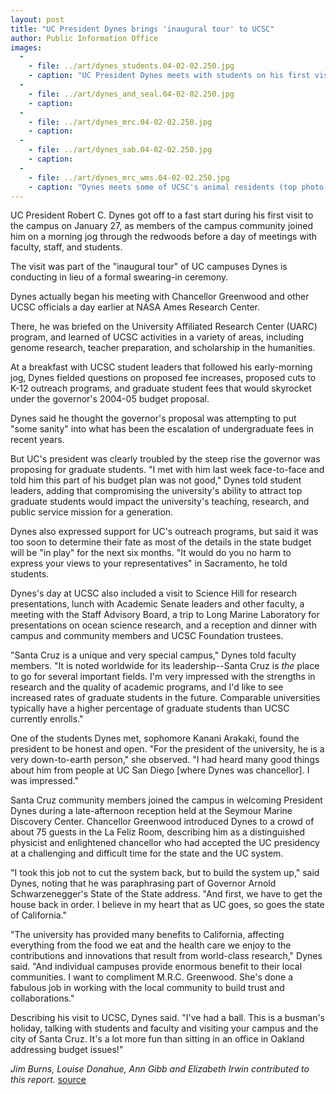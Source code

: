 ```yaml
---
layout: post
title: "UC President Dynes brings 'inaugural tour' to UCSC"
author: Public Information Office
images:
  -
    - file: ../art/dynes_students.04-02-02.250.jpg
    - caption: "UC President Dynes meets with students on his first visit to campus. Photo: Jim Burns"
  -
    - file: ../art/dynes_and_seal.04-02-02.250.jpg
    - caption: 
  -
    - file: ../art/dynes_mrc.04-02-02.250.jpg
    - caption: 
  -
    - file: ../art/dynes_sab.04-02-02.250.jpg
    - caption: 
  -
    - file: ../art/dynes_mrc_wms.04-02-02.250.jpg
    - caption: "Dynes meets some of UCSC's animal residents (top photo) as he takes a look around Long Marine Laboratory with Chancellor Greenwood, left, and UCSC biologist Terrie Williams (above). Before coming to campus, Dynes and Chancellor Greenwood met with government and industry leaders at NASA Ames, including, from left after Dynes, John Young, former CEO of Hewlett-Packard, and Scott Hubbard, director of the research center at Moffett Field (below). Dynes also met with UCSC's Staff Advisory Board (bottom photo). Photos: Elizabeth Irwin"
---
```


UC President Robert C. Dynes got off to a fast start during his first visit to the campus on January 27, as members of the campus community joined him on a morning jog through the redwoods before a day of meetings with faculty, staff, and students.  

The visit was part of the "inaugural tour" of UC campuses Dynes is conducting in lieu of a formal swearing-in ceremony.   

Dynes actually began his meeting with Chancellor Greenwood and other UCSC officials a day earlier at NASA Ames Research Center.

There, he was briefed on the University Affiliated Research Center (UARC) program, and learned of UCSC activities in a variety of areas, including genome research, teacher preparation, and scholarship in the humanities.  

At a breakfast with UCSC student leaders that followed his early-morning jog, Dynes fielded questions on proposed fee increases, proposed cuts to K-12 outreach programs, and graduate student fees that would skyrocket under the governor's 2004-05 budget proposal.  

Dynes said he thought the governor's proposal was attempting to put "some sanity" into what has been the escalation of undergraduate fees in recent years.

But UC's president was clearly troubled by the steep rise the governor was proposing for graduate students. "I met with him last week face-to-face and told him this part of his budget plan was not good," Dynes told student leaders, adding that compromising the university's ability to attract top graduate students would impact the university's teaching, research, and public service mission for a generation.  

Dynes also expressed support for UC's outreach programs, but said it was too soon to determine their fate as most of the details in the state budget will be "in play" for the next six months. "It would do you no harm to express your views to your representatives" in Sacramento, he told students.  

Dynes's day at UCSC also included a visit to Science Hill for research presentations, lunch with Academic Senate leaders and other faculty, a meeting with the Staff Advisory Board, a trip to Long Marine Laboratory for presentations on ocean science research, and a reception and dinner with campus and community members and UCSC Foundation trustees.  

"Santa Cruz is a unique and very special campus," Dynes told faculty members. "It is noted worldwide for its leadership--Santa Cruz is _the_ place to go for several important fields. I'm very impressed with the strengths in research and the quality of academic programs, and I'd like to see increased rates of graduate students in the future. Comparable universities typically have a higher percentage of graduate students than UCSC currently enrolls."  

One of the students Dynes met, sophomore Kanani Arakaki, found the president to be honest and open. "For the president of the university, he is a very down-to-earth person," she observed. "I had heard many good things about him from people at UC San Diego [where Dynes was chancellor]. I was impressed."  

Santa Cruz community members joined the campus in welcoming President Dynes during a late-afternoon reception held at the Seymour Marine Discovery Center. Chancellor Greenwood introduced Dynes to a crowd of about 75 guests in the La Feliz Room, describing him as a distinguished physicist and enlightened chancellor who had accepted the UC presidency at a challenging and difficult time for the state and the UC system.  

"I took this job not to cut the system back, but to build the system up," said Dynes, noting that he was paraphrasing part of Governor Arnold Schwarzenegger's State of the State address. "And first, we have to get the house back in order. I believe in my heart that as UC goes, so goes the state of California."  

"The university has provided many benefits to California, affecting everything from the food we eat and the health care we enjoy to the contributions and innovations that result from world-class research," Dynes said. "And individual campuses provide enormous benefit to their local communities. I want to compliment M.R.C. Greenwood. She's done a fabulous job in working with the local community to build trust and collaborations."  

Describing his visit to UCSC, Dynes said. "I've had a ball. This is a busman's holiday, talking with students and faculty and visiting your campus and the city of Santa Cruz. It's a lot more fun than sitting in an office in Oakland addressing budget issues!"

_Jim Burns, Louise Donahue, Ann Gibb and Elizabeth Irwin contributed to this report._
[source](http://www1.ucsc.edu/currents/03-04/02-02/dynes.html "Permalink to dynes")
